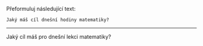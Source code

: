 Přeformuluj následující text:

```
Jaký máš cíl dnešní hodiny matematiky?
```

---

<!-- chatcmpl-75iatmnS0ra96Zu5Tu9DsumvzPooW -->

Jaký cíl máš pro dnešní lekci matematiky?